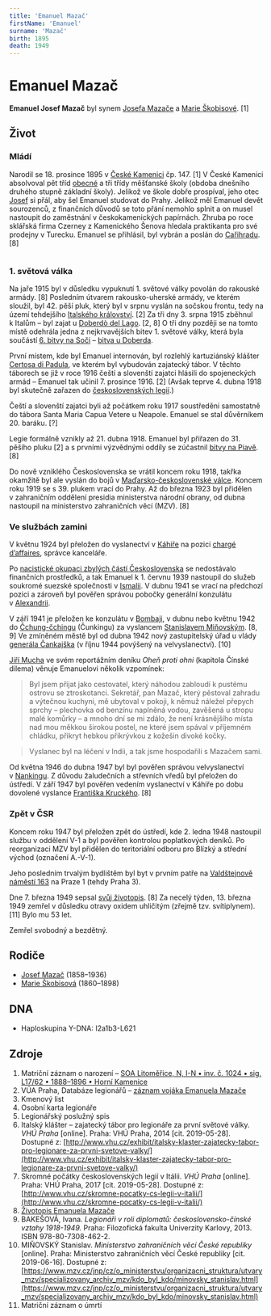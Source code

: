 ```yaml
---
title: 'Emanuel Mazač'
firstName: 'Emanuel'
surname: 'Mazač'
birth: 1895
death: 1949
---
```


# Emanuel Mazač

**Emanuel Josef Mazač** byl synem [Josefa Mazače](mazac-josef-1858.md) a [Marie Škobisové](skobisova-marie-1860.md). \[1\]


## Život

### Mládí

Narodil se 18. prosince 1895 v&nbsp;[České Kamenici](https://cs.wikipedia.org/wiki/%C4%8Cesk%C3%A1_Kamenice) čp. 147. \[1\] V&nbsp;České Kamenici absolvoval pět tříd [obecné](https://cs.wikipedia.org/wiki/Obecn%C3%A1_%C5%A1kola) a tři třídy měšťanské školy (obdoba dnešního druhého stupně základní školy). Jelikož ve škole dobře prospíval, jeho otec [Josef](mazac-josef-1858.md) si přál, aby šel Emanuel studovat do Prahy. Jelikož měl Emanuel devět sourozenců, z&nbsp;finančních důvodů se toto přání nemohlo splnit a on musel nastoupit do zaměstnání v&nbsp;českokamenických papírnách. Zhruba po roce sklářská firma Czerney z&nbsp;Kamenického Šenova hledala praktikanta pro své prodejny v&nbsp;Turecku. Emanuel se přihlásil, byl vybrán a poslán do [Cařihradu](https://cs.wikipedia.org/wiki/Istanbul). \[8\]

<div style="display: flex">

<Photo src="Photo1500339.jpg" alt="Emanuel Mazač" />

<Photo src="Photo1500340.jpg" alt="Emanuel Mazač" />
</div>

### 1. světová válka

Na jaře 1915 byl v&nbsp;důsledku vypuknutí 1. světové války povolán do rakouské armády. \[8\] Posledním útvarem rakousko-uherské armády, ve kterém sloužil, byl 42. pěší pluk, který byl v&nbsp;srpnu vyslán na sočskou frontu, tedy na území tehdejšího [Italského království](https://cs.wikipedia.org/wiki/Italsk%C3%A9_kr%C3%A1lovstv%C3%AD). \[2\] Za tři dny 3. srpna 1915 zběhnul k&nbsp;Italům – byl zajat u [Doberdò del Lago](https://en.wikipedia.org/wiki/Doberd%C3%B2_del_Lago). \[2, 8\] O tři dny později se na tomto místě odehrála jedna z&nbsp;nejkrvavějších bitev 1. světové války, která byla součástí [6. bitvy na Soči](https://cs.wikipedia.org/wiki/Bitvy_na_So%C4%8Di#6._bitva_%E2%80%93_6._srpna_a%C5%BE_17._srpna_1916) – [bitva u Doberda](https://en.wikipedia.org/wiki/Battle_of_Doberd%C3%B2).

První místem, kde byl Emanuel internován, byl rozlehlý kartuziánský klášter [Certosa di Padula](https://cs.wikipedia.org/wiki/Certosa_di_Padula), ve kterém byl vybudován zajatecký tábor. V&nbsp;těchto táborech se již v&nbsp;roce 1916 čeští a slovenští zajatci hlásili do spojeneckých armád – Emanuel tak učinil 7. prosince 1916. \[2\] (Avšak teprve 4. dubna 1918 byl skutečně zařazen do [československých legií](https://cs.wikipedia.org/wiki/%C4%8Ceskoslovensk%C3%A9_legie).)

Čeští a slovenští zajatci byli až počátkem roku 1917 soustředěni samostatně do tábora Santa Maria Capua Vetere u Neapole. Emanuel se stal důvěrníkem 20. baráku. \[?\]

Legie formálně vznikly až 21. dubna 1918. Emanuel byl přiřazen do 31. pěšího pluku \[2\] a s&nbsp;prvními výzvědnými oddíly se zúčastnil [bitvy na Piavě](https://cs.wikipedia.org/wiki/Bitva_na_Piav%C4%9B). \[8\]

Do nově vzniklého Československa se vrátil koncem roku 1918, takřka okamžitě byl ale vyslán do bojů v&nbsp;[Maďarsko-československé válce](https://cs.wikipedia.org/wiki/Ma%C4%8Farsko-%C4%8Deskoslovensk%C3%A1_v%C3%A1lka). Koncem roku 1919 se s&nbsp;39. plukem vrací do Prahy. Až do března 1923 byl přidělen v&nbsp;zahraničním oddělení presidia ministerstva národní obrany, od dubna nastoupil na ministerstvo zahraničních věcí (MZV). \[8\]


### Ve službách zamini

V květnu 1924 byl přeložen do vyslanectví v&nbsp;[Káhiře](https://cs.wikipedia.org/wiki/K%C3%A1hira) na pozici [chargé d’affaires](https://cs.wikipedia.org/wiki/Charg%C3%A9_d%E2%80%99affaires), správce kanceláře.

<Photo src="60703779_1066970353503613_8310680976669802496_n.jpg" alt="„President Masaryk na vyslanectví v&nbsp;Kairu ve společnosti ministra Hurbana a jeho choti. V&nbsp;pozadí úřednictvo vyslanectví.“ Emanuel Mazač druhý zleva." size="md" />

Po [nacistické okupaci zbylých částí Československa](https://cs.wikipedia.org/wiki/N%C4%9Bmeck%C3%A1_okupace_%C4%8Cech,_Moravy_a_Slezska) se nedostávalo finančních prostředků, a tak Emanuel k&nbsp;1. červnu 1939 nastoupil do služeb soukromé suezské společnosti v&nbsp;[Ismalii](https://en.wikipedia.org/wiki/Ismailia). V&nbsp;dubnu 1941 se vrací na předchozí pozici a zároveň byl pověřen správou pobočky generální konzulátu v&nbsp;[Alexandrii](https://cs.wikipedia.org/wiki/Alexandrie).

<Photo src="60071004_202576010625651_9015996932606132224_n.jpg" alt="V Egyptě" size="md" />

V září 1941 je přeložen ke konzulátu v&nbsp;[Bombaji](https://cs.wikipedia.org/wiki/Bombaj), v&nbsp;dubnu nebo květnu 1942 do [Čchung-čchingu](https://cs.wikipedia.org/wiki/%C4%8Cchung-%C4%8Dching) (Čunkingu) za vyslancem [Stanislavem Miňovským](https://www.mzv.cz/jnp/cz/o_ministerstvu/organizacni_struktura/utvary_mzv/specializovany_archiv_mzv/kdo_byl_kdo/minovsky_stanislav.html). \[8, 9\] Ve zmíněném městě byl od dubna 1942 nový zastupitelský úřad u vlády [generála Čankajška](https://cs.wikipedia.org/wiki/%C4%8Cankaj%C5%A1ek) (v říjnu 1944 povýšený na velvyslanectví). \[10\]

[Jiří Mucha](https://cs.wikipedia.org/wiki/Ji%C5%99%C3%AD_Mucha_(spisovatel)) ve svém reportážním deníku _Oheň proti ohni_ (kapitola Čínské dilema) věnuje Emanuelovi několik vzpomínek:

> Byl jsem přijat jako cestovatel, který náhodou zabloudí k&nbsp;pustému ostrovu se ztroskotanci. Sekretář, pan Mazač, který pěstoval zahradu a výtečnou kuchyni, mě ubytoval v&nbsp;pokoji, k&nbsp;němuž náležel přepych sprchy – plechovka od benzínu naplněná vodou, zavěšená u stropu malé komůrky – a mnoho dní se mi zdálo, že není krásnějšího místa nad mou měkkou širokou postel, ne které jsem spával v&nbsp;příjemném chládku, přikryt hebkou přikrývkou z&nbsp;kožešin divoké kočky.

> Vyslanec byl na léčení v&nbsp;Indii, a tak jsme hospodařili s&nbsp;Mazačem sami.

Od května 1946 do dubna 1947 byl byl pověřen správou velvyslanectví v&nbsp;[Nankingu](https://cs.wikipedia.org/wiki/Nanking). Z&nbsp;důvodu žaludečních a střevních vředů byl přeložen do ústředí. V&nbsp;září 1947 byl pověřen vedením vyslanectví v&nbsp;Káhiře po dobu dovolené vyslance [Františka Kruckého](https://www.mzv.cz/jnp/cz/o_ministerstvu/organizacni_struktura/utvary_mzv/specializovany_archiv_mzv/kdo_byl_kdo/krucky_frantisek.html). \[8\]


### Zpět v&nbsp;ČSR

Koncem roku 1947 byl přeložen zpět do ústředí, kde 2. ledna 1948 nastoupil službu v&nbsp;oddělení V-1 a byl pověřen kontrolou poplatkových deníků. Po reorganizaci MZV byl přidělen do teritoriální odboru pro Blízký a střední východ (označení A.-V-1).

Jeho posledním trvalým bydlištěm byl byt v&nbsp;prvním patře na [Valdštejnově náměstí 163](https://goo.gl/maps/JFG8uP383vD2) na Praze 1 (tehdy Praha 3).

Dne 7. března 1949 sepsal [svůj životopis](/zdroje/mazac-emanuel/cv.md). \[8\] Za necelý týden, 13. března 1949 zemřel v&nbsp;důsledku otravy oxidem uhličitým (zřejmě tzv. svítiplynem). \[11\] Bylo mu 53 let.

Zemřel svobodný a bezdětný.


## Rodiče

- [Josef Mazač](mazac-josef-1858.md) (1858–1936)
- [Marie Škobisová](skobisova-marie-1860.md) (1860–1898)


## DNA

- Haploskupina Y-DNA: I2a1b3-L621


## Zdroje

1. Matriční záznam o narození – [SOA Litoměřice, N, I-N • inv. č. 1024 • sig. L17/62 • 1888–1896 • Horní Kamenice](http://vademecum.soalitomerice.cz/vademecum/permalink?xid=09ddd7cea03b9b8d:4e496e4e:12216bae987:-79a3&scan=133#scan133)
2. VÚA Praha, Databáze legionářů – [záznam vojáka Emanuela Mazače](http://www.vuapraha.cz/soldier/16790205)
3. Kmenový list
4. Osobní karta legionáře
5. Legionářský poslužný spis
6. Italský klášter – zajatecký tábor pro legionáře za první světové války. _VHÚ Praha_ \[online\]. Praha: VHÚ Praha, 2014 [cit. 2019-05-28]. Dostupné z: [http://www.vhu.cz/exhibit/italsky-klaster-zajatecky-tabor-pro-legionare-za-prvni-svetove-valky/](http://www.vhu.cz/exhibit/italsky-klaster-zajatecky-tabor-pro-legionare-za-prvni-svetove-valky/)
7. Skromné počátky československých legií v&nbsp;Itálii. _VHÚ Praha_ \[online\]. Praha: VHÚ Praha, 2017 [cit. 2019-05-28]. Dostupné z: [http://www.vhu.cz/skromne-pocatky-cs-legii-v-italii/](http://www.vhu.cz/skromne-pocatky-cs-legii-v-italii/)
8. [Životopis Emanuela Mazače](/zdroje/mazac-emanuel/cv.md)
9. BAKEŠOVÁ, Ivana. _Legionáři v&nbsp;roli diplomatů: československo-čínské vztahy 1918-1949._ Praha: Filozofická fakulta Univerzity Karlovy, 2013. ISBN 978-80-7308-462-2.
10. MIŇOVSKÝ Stanislav. _Ministerstvo zahraničních věcí České republiky_ [online]. Praha: Ministerstvo zahraničních věcí České republiky [cit. 2019-06-16]. Dostupné z: [https://www.mzv.cz/jnp/cz/o_ministerstvu/organizacni_struktura/utvary_mzv/specializovany_archiv_mzv/kdo_byl_kdo/minovsky_stanislav.html](https://www.mzv.cz/jnp/cz/o_ministerstvu/organizacni_struktura/utvary_mzv/specializovany_archiv_mzv/kdo_byl_kdo/minovsky_stanislav.html)
11. Matriční záznam o úmrtí
